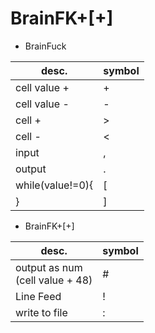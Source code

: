 # BrainFK+[+]

- BrainFuck

desc. | symbol
---|---
cell value + | +
cell value - | -
cell + | >
cell - | <
input | ,
output | .
while(value!=0){ | [
} | ]

- BrainFK+[+]

desc. | symbol
---|---
output as num<br>(cell value + 48) | #
Line Feed | !
write to file | :
